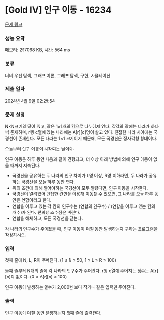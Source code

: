 # [Gold IV] 인구 이동 - 16234 

[문제 링크](https://www.acmicpc.net/problem/16234) 

### 성능 요약

메모리: 297068 KB, 시간: 564 ms

### 분류

너비 우선 탐색, 그래프 이론, 그래프 탐색, 구현, 시뮬레이션

### 제출 일자

2024년 4월 9일 02:29:54

### 문제 설명

<p>N×N크기의 땅이 있고, 땅은 1×1개의 칸으로 나누어져 있다. 각각의 땅에는 나라가 하나씩 존재하며, r행 c열에 있는 나라에는 A[r][c]명이 살고 있다. 인접한 나라 사이에는 국경선이 존재한다. 모든 나라는 1×1 크기이기 때문에, 모든 국경선은 정사각형 형태이다.</p>

<p>오늘부터 인구 이동이 시작되는 날이다.</p>

<p>인구 이동은 하루 동안 다음과 같이 진행되고, 더 이상 아래 방법에 의해 인구 이동이 없을 때까지 지속된다.</p>

<ul>
	<li>국경선을 공유하는 두 나라의 인구 차이가 L명 이상, R명 이하라면, 두 나라가 공유하는 국경선을 오늘 하루 동안 연다.</li>
	<li>위의 조건에 의해 열어야하는 국경선이 모두 열렸다면, 인구 이동을 시작한다.</li>
	<li>국경선이 열려있어 인접한 칸만을 이용해 이동할 수 있으면, 그 나라를 오늘 하루 동안은 연합이라고 한다.</li>
	<li>연합을 이루고 있는 각 칸의 인구수는 (연합의 인구수) / (연합을 이루고 있는 칸의 개수)가 된다. 편의상 소수점은 버린다.</li>
	<li>연합을 해체하고, 모든 국경선을 닫는다.</li>
</ul>

<p>각 나라의 인구수가 주어졌을 때, 인구 이동이 며칠 동안 발생하는지 구하는 프로그램을 작성하시오.</p>

### 입력 

 <p>첫째 줄에 N, L, R이 주어진다. (1 ≤ N ≤ 50, 1 ≤ L ≤ R ≤ 100)</p>

<p>둘째 줄부터 N개의 줄에 각 나라의 인구수가 주어진다. r행 c열에 주어지는 정수는 A[r][c]의 값이다. (0 ≤ A[r][c] ≤ 100)</p>

<p>인구 이동이 발생하는 일수가 2,000번 보다 작거나 같은 입력만 주어진다.</p>

### 출력 

 <p>인구 이동이 며칠 동안 발생하는지 첫째 줄에 출력한다.</p>

